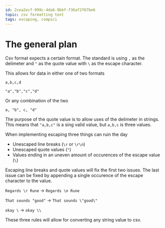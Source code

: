 ```yaml
---
id: 2cea2ecf-999c-4da6-9bbf-f36af2f87be6
topic: csv formatting text
tags: escaping, compsci
---
```


# The general plan

Csv format expects a certain format.
The standard is using `,` as the delimeter and `"` as the quote value with `\` as the escape character.

This allows for data in either one of two formats

`a,b,c,d`

`"a","b","c","d"`

Or any combination of the two

`a, "b", c, "d"`

The purpose of the quote value is to allow uses of the delimeter in strings.
This means that `"a,b,c"` is a sing valid value, but `a,b,c` is three values.

When implementing escaping three things can ruin the day

- Unescaped line breaks (`\r` or `\r\n`)
- Unescaped quote values (`"`)
- Values ending in an uneven amount of occurences of the escape value (`\`)

Escaping line breaks and quote values will fix the first two issues.
The last issue can be fixed by appending a single occurence of the escape character to the value.

`Regards \r Rune` -> `Regards \n Rune`

`That sounds "good"` -> `That sounds \"good\"`

`okay \` -> `okay \\`

These three rules will allow for converting any string value to csv.